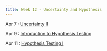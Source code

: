 ```yaml
---
title: Week 12 - Uncertainty and Hypothesis
---
```


Apr 7
: [Uncertainty II](https://rmshksu.github.io/stat240_spring2025/classes/d21-240-spr25.html)

Apr 9
: [Introduction to Hypothesis Testing](https://rmshksu.github.io/stat240_spring2025/classes/d22-240-spr25.html)

Apr 11
: [Hypothesis Testing I](https://rmshksu.github.io/stat240_spring2025/classes/d23-240-spr25.html)
